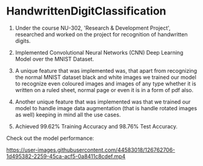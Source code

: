 # HandwrittenDigitClassification

1. Under the course NU-302, 'Research & Development Project', researched and worked on the project for recognition of handwritten digits.

2. Implemented Convolutional Neural Networks (CNN) Deep Learning Model over the MNIST Dataset.

3. A unique feature that was implemented was, that apart from recognizing the normal MNIST dataset black and white images we trained our model to recognize even coloured images and images of any type whether it is written on a ruled sheet, normal page or even it is in a form of pdf also.

4. Another unique feature that was implemented was that we trained our model to handle image data augmentation (that is handle rotated images as well) keeping in mind all the use cases.

5. Achieved 99.62% Training Accuracy and 98.76% Test Accuracy.


Check out the model performance:

https://user-images.githubusercontent.com/44583018/126762706-1d495382-2259-45ca-acf5-0a8411c8cdef.mp4


